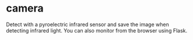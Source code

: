 # camera
Detect with a pyroelectric infrared sensor and save the image when detecting infrared light. You can also monitor from the browser using Flask.
